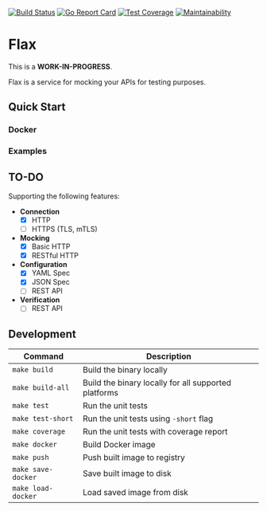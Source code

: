 [![Build Status][workflow-image]][workflow-url]
[![Go Report Card][goreport-image]][goreport-url]
[![Test Coverage][coverage-image]][coverage-url]
[![Maintainability][maintainability-image]][maintainability-url]

# Flax

This is a **WORK-IN-PROGRESS**.

Flax is a service for mocking your APIs for testing purposes.

## Quick Start

### Docker

### Examples

## TO-DO

Supporting the following features:

  - **Connection**
    - [x] HTTP
    - [ ] HTTPS (TLS, mTLS)
  - **Mocking**
    - [x] Basic HTTP
    - [x] RESTful HTTP
  - **Configuration**
    - [x] YAML Spec
    - [x] JSON Spec
    - [ ] REST API
  - **Verification**
    - [ ] REST API

## Development

| Command            | Description                                          |
|--------------------|------------------------------------------------------|
| `make build`       | Build the binary locally                             |
| `make build-all`   | Build the binary locally for all supported platforms |
| `make test`        | Run the unit tests                                   |
| `make test-short`  | Run the unit tests using `-short` flag               |
| `make coverage`    | Run the unit tests with coverage report              |
| `make docker`      | Build Docker image                                   |
| `make push`        | Push built image to registry                         |
| `make save-docker` | Save built image to disk                             |
| `make load-docker` | Load saved image from disk                           |


[workflow-url]: https://github.com/moorara/flax/actions
[workflow-image]: https://github.com/moorara/flax/workflows/Main/badge.svg
[goreport-url]: https://goreportcard.com/report/github.com/moorara/flax
[goreport-image]: https://goreportcard.com/badge/github.com/moorara/flax
[coverage-url]: https://codeclimate.com/github/moorara/flax/test_coverage
[coverage-image]: https://api.codeclimate.com/v1/badges/3c6a95f727fc89be77eb/test_coverage
[maintainability-url]: https://codeclimate.com/github/moorara/flax/maintainability
[maintainability-image]: https://api.codeclimate.com/v1/badges/3c6a95f727fc89be77eb/maintainability
